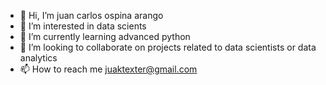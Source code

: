 - 👋 Hi, I’m juan carlos ospina arango
- 👀 I’m interested in data scients
- 🌱 I’m currently learning advanced python
- 💞️ I’m looking to collaborate on  projects related to data scientists or data analytics
- 📫 How to reach me juaktexter@gmail.com

<!---
eljc1995/eljc1995 is a ✨ special ✨ repository because its `README.md` (this file) appears on your GitHub profile.
You can click the Preview link to take a look at your changes.
--->
